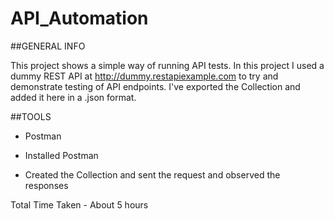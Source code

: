# API_Automation


##GENERAL INFO

This project shows a simple way of running API tests. In this project I used a dummy REST API at http://dummy.restapiexample.com to try and demonstrate testing of API endpoints. I've exported the Collection and added it here in a .json format. 

##TOOLS

- Postman

- Installed Postman
- Created the Collection and sent the request and observed the responses 

Total Time Taken - About 5 hours
